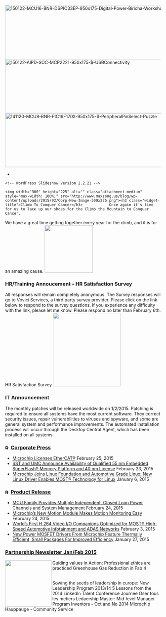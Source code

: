 <img src="http://www.maxsong.us/blog/wp-content/uploads/2015/02/150122-MCU16-BNR-DSPIC33EP-950x175-Digital-Power-Biricha-Workshop.jpg" alt="150122-MCU16-BNR-DSPIC33EP-950x175-Digital-Power-Biricha-Workshop" width="950" height="175">

<img src="http://www.maxsong.us/blog/wp-content/uploads/2015/02/150122-AIPD-SOC-MCP2221-950x175-USBConnectivity.jpg" alt="150122-AIPD-SOC-MCP2221-950x175-$-USBConnectivity" width="950" height="175">
<img src="http://www.maxsong.us/blog/wp-content/uploads/2015/02/141120-MCU8-BNR-PIC16F170X-950x175-PeripheralPinSelect-Puzzle.jpg" alt="141120-MCU8-BNR-PIC16F170X-950x175-$-PeripheralPinSelect-Puzzle" width="950" height="175">
								
<ul><li class="slideshow_togglePlay" data-play-text="Play" data-pause-text="Pause"></li></ul>

	
	<!-- WordPress Slideshow Version 2.2.21 -->

	<img width="300" height="225" alt="" class="attachment-medium" style="max-width: 100%;" src="http://www.maxsong.us/blog/wp-content/uploads/2015/02/Corp-New-Image-300x225.png"><h3 class="widget-title">Climb To Conquer Cancer</h3>			Once again it's time for us to lace up our shoes for the Climb the Mountain to Conquer Cancer.
We have a great time getting together every year for the climb, and it is for an amazing cause. 
		<img width="156" height="154" alt="" class="attachment-medium" style="max-width: 100%;" src="http://www.maxsong.us/blog/wp-content/uploads/2015/02/HR-image-2.png"><h3 class="widget-title">HR/Training Annoucement – HR Satisfaction Survey</h3>			All responses will remain completely anonymous. The Survey responses will go to Vovici Services, a third party survey provider. Please click on the link below to respond to the survey questions. If you experience any difficulty with the link, please let me know. Please respond no later than February 6th.
HR Satisfaction Survey
		<img width="218" height="238" alt="" class="attachment-medium" style="max-width: 100%;" src="http://www.maxsong.us/blog/wp-content/uploads/2015/02/IT-Image.png"><h3 class="widget-title">IT Announcement</h3>			The monthly patches will be released worldwide on 1/2/2015. Patching is required to ensure all systems have the most current software. 
They correct security issues, repair vulnerabilities to viruses and spyware, and some are general system and performance improvements. 
The automated installation process will occur through the Desktop Central Agent, which has been installed on all systems.
		<h3 class="widget-title"><a class="rsswidget" href="http://www.microchip.com/rss/recent-PRCorporate.xml"><img style="border:0" width="14" height="14" src="http://www.maxsong.us/blog/wp-includes/images/rss.png" alt="RSS"></a> <a class="rsswidget" href="http://www.microchip.com/stellent/idcplg?IdcService=SS_GET_PAGE&amp;nodeId=97#rss">Corporate Press</a></h3><ul><li><a class="rsswidget" href="http://www.microchip.com/pagehandler/en-us/press-release/microchip-licenses-ethercat.html#rss">Microchip Licenses EtherCAT®</a> <span class="rss-date">February 25, 2015</span></li><li><a class="rsswidget" href="http://www.microchip.com/pagehandler/en-us/press-release/sst-and-umc-announce-availabil.html#rss">SST and UMC Announce Availability of Qualified 55 nm Embedded SuperFlash® Memory Platform and 40 nm License</a> <span class="rss-date">February 23, 2015</span></li><li><a class="rsswidget" href="http://www.microchip.com/pagehandler/en-us/press-release/microchip-joins-linux-foundati.html#rss">Microchip Joins Linux Foundation and Automotive Grade Linux; New Linux Driver Enables MOST® Technology for Linux</a> <span class="rss-date">January 6, 2015</span></li></ul><h3 class="widget-title"><a class="rsswidget" href="http://www.microchip.com/RSS-010615a"><img style="border:0" width="14" height="14" src="http://www.maxsong.us/blog/wp-includes/images/rss.png" alt="RSS"></a> <a class="rsswidget" href="http://www.microchip.com/stellent/idcplg?IdcService=SS_GET_PAGE&amp;nodeId=97#rss">Product Release</a></h3><ul><li><a class="rsswidget" href="http://www.microchip.com/pagehandler/en-us/press-release/mcu-family-provides-multiple-i.html#rss">MCU Family Provides Multiple Independent, Closed Loop Power Channels and System Management</a> <span class="rss-date">February 24, 2015</span></li><li><a class="rsswidget" href="http://www.microchip.com/pagehandler/en-us/press-release/microchips-new-motion-module-m.html#rss">Microchip’s New Motion Module Makes Motion Monitoring Easy</a> <span class="rss-date">February 24, 2015</span></li><li><a class="rsswidget" href="http://www.microchip.com/pagehandler/en-us/press-release/worlds-first-h264-video-io-com.html#rss">World’s First H.264 Video I/O Companions Optimized for MOST® High-Speed Automotive Infotainment and ADAS Networks</a> <span class="rss-date">February 3, 2015</span></li><li><a class="rsswidget" href="http://www.microchip.com/pagehandler/en-us/press-release/new-power-mosfet-drivers-from.html#rss">New Power MOSFET Drivers From Microchip Feature Thermally Efficient, Small Packages For Improved Efficiency</a> <span class="rss-date">January 27, 2015</span></li></ul><h3 class="widget-title"><a href="http://www.maxsong.us/blog/wp-content/uploads/2015/02/Partnerships-Newsletter-Jan-Feb-2015-1.pdf">Partnership Newsletter Jan/Feb 2015</a></h3><p><img src="http://www.maxsong.us/blog/wp-content/uploads/2015/02/IDC.png" height="150" width="150" align="left">Guiding values in Action: Professional ethics are practiced Greenhouse Gas Reduction in Fab 4</p>   
Sowing the seeds of leadership in curope: New Leadership Program 2013/14
5 Lessons from the 2014 LinkedIn Talent Conference Journee Oser tous les metiers
Ledaership Master: Mid-level Manager Program Inventors - Oct and No 2014
Microchip Hauppauge - Community Service 
        
